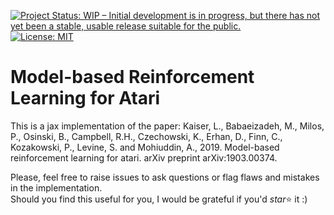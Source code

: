 [![Project Status: WIP – Initial development is in progress, but there has not yet been a stable, usable release suitable for the public.](https://www.repostatus.org/badges/latest/wip.svg)](https://www.repostatus.org/#wip)
[![License: MIT](https://img.shields.io/badge/License-MIT-blue.svg)](https://opensource.org/licenses/MIT)

# Model-based Reinforcement Learning for Atari
This is a jax implementation of the paper: Kaiser, L., Babaeizadeh, M., Milos, P., Osinski, B., Campbell, R.H., Czechowski, K., Erhan, D., Finn, C., Kozakowski, P., Levine, S. and Mohiuddin, A., 2019. Model-based reinforcement learning for atari. arXiv preprint arXiv:1903.00374.

Please, feel free to raise issues to ask questions or flag flaws and mistakes in the implementation.  
Should you find this useful for you, I would be grateful if you'd _star_:star: it :)
